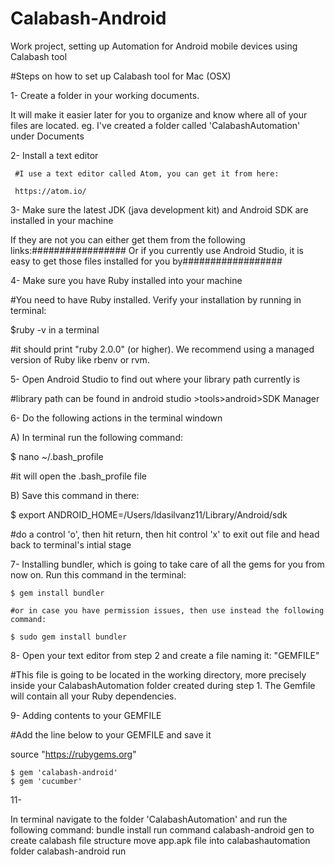 # Calabash-Android
Work project, setting up Automation for Android mobile devices using Calabash tool

#Steps on how to set up Calabash tool for Mac (OSX)

1- Create a folder in your working documents. 

It will make it easier later for you to organize and know where all of your files are located. eg. I've created a folder called 'CalabashAutomation' under Documents
	
2- Install a text editor 

	 #I use a text editor called Atom, you can get it from here: 
	 
	 https://atom.io/
	
	
3- Make sure the latest JDK (java development kit) and Android SDK are installed in your machine

   If they are not you can either get them from the following links:#################
   Or if you currently use Android Studio, it is easy to get those files installed for you by##################


4- Make sure you have Ruby installed into your machine

  #You need to have Ruby installed. Verify your installation by running in terminal:
  
  $ruby -v in a terminal 
  
  #it should print "ruby 2.0.0" (or higher). We recommend using a managed version of Ruby like rbenv or rvm.


5- Open Android Studio to find out where your library path currently is

   #library path can be found in android studio >tools>android>SDK Manager


6- Do the following actions in the terminal windown

A) In terminal run the following command: 

   $ nano ~/.bash_profile 
   
   #it will open the .bash_profile file

B) Save this command in there: 

   $ export ANDROID_HOME=/Users/ldasilvanz11/Library/Android/sdk 

   #do a control 'o', then hit return, then hit control 'x' to exit out file and head back to terminal's intial stage
	
		
7-	Installing bundler, which is going to take care of all the gems for you from now on. Run this command in the terminal: 

    $ gem install bundler 
    
    #or in case you have permission issues, then use instead the following command:

    $ sudo gem install bundler

   
8- Open your text editor from step 2 and create a file naming it: "GEMFILE" 

   #This file is going to be located in the working directory, more precisely inside your CalabashAutomation folder created during step 1. The Gemfile will contain all your Ruby dependencies.

9- Adding contents to your GEMFILE
   
   #Add the line below to your GEMFILE and save it 
   
   source "https://rubygems.org"
   
    $ gem 'calabash-android'
    $ gem 'cucumber'

11- 

In terminal navigate to the folder 'CalabashAutomation' and run the following command: bundle install
run command calabash-android gen to create calabash file structure
move app.apk file into calabashautomation folder
calabash-android run <apk>
